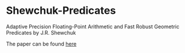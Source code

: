 # Shewchuk-Predicates
Adaptive Precision Floating-Point Arithmetic and Fast Robust Geometric Predicates by J.R. Shewchuk

The paper can be found [here](https://people.eecs.berkeley.edu/~jrs/papers/robustr.pdf)

